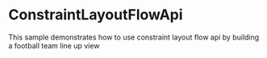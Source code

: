 # ConstraintLayoutFlowApi
This sample demonstrates how to use constraint layout flow api by building a football team line up view
